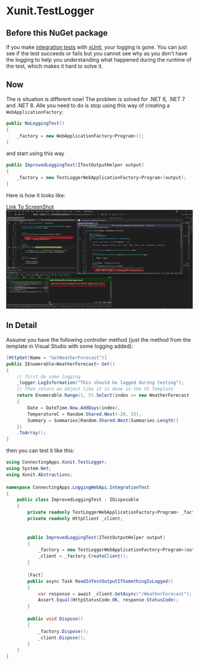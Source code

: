 # Xunit.TestLogger

## Before this NuGet package
If you make [integration tests](https://learn.microsoft.com/en-us/aspnet/core/test/integration-tests?view=aspnetcore-7.0) with [xUnit](https://xunit.net/), your logging is gone. You can just see if the test succeeds or fails but you cannot see why as you don't have the logging to help you understanding what happened during the runtime of the test, which makes it hard to solve it.

## Now
The is situation is different now! The problem is solved for .NET 6, .NET 7 and .NET 8. Alle you need to do is stop using this way of creating a `WebApplicationFactory`:

```csharp
public NoLoggingTest()
{
    _factory = new WebApplicationFactory<Program>();
}
```

and start using this way

```csharp
public ImprovedLoggingTest(ITestOutputHelper output)
{
    _factory = new TestLoggerWebApplicationFactory<Program>(output);
}
```
Here is how it looks like:

[Link To ScreenShot](https://github.com/ConnectingApps/Xunit.TestLogger/blob/main/ScreenForLogging.png?raw=true)
![Alt text](ScreenForLogging.png)


## In Detail

Assume you have the following controller method (just the method from the template in Visual Studio with some logging added):

```csharp
[HttpGet(Name = "GetWeatherForecast")]
public IEnumerable<WeatherForecast> Get()
{
    // first do some logging
    _logger.LogInformation("This should be logged during testing");
    // Then return an object like it is done in the VS Template
    return Enumerable.Range(1, 5).Select(index => new WeatherForecast
    {
        Date = DateTime.Now.AddDays(index),
        TemperatureC = Random.Shared.Next(-20, 55),
        Summary = Summaries[Random.Shared.Next(Summaries.Length)]
    })
    .ToArray();
}
```

then you can test it like this:
```csharp
using ConnectingApps.Xunit.TestLogger;
using System.Net;
using Xunit.Abstractions;

namespace ConnectingApps.LoggingWebApi.IntegrationTest
{
    public class ImprovedLoggingTest : IDisposable
    {
        private readonly TestLoggerWebApplicationFactory<Program> _factory;
        private readonly HttpClient _client;


        public ImprovedLoggingTest(ITestOutputHelper output)
        {
            _factory = new TestLoggerWebApplicationFactory<Program>(output);
            _client = _factory.CreateClient();
        }

        [Fact]
        public async Task ReadInTestOutputIfSomethingIsLogged()
        {
            var response = await _client.GetAsync("/WeatherForecast");
            Assert.Equal(HttpStatusCode.OK, response.StatusCode);
        }

        public void Dispose()
        {
            _factory.Dispose();
            _client.Dispose();
        }
    }
}
```








